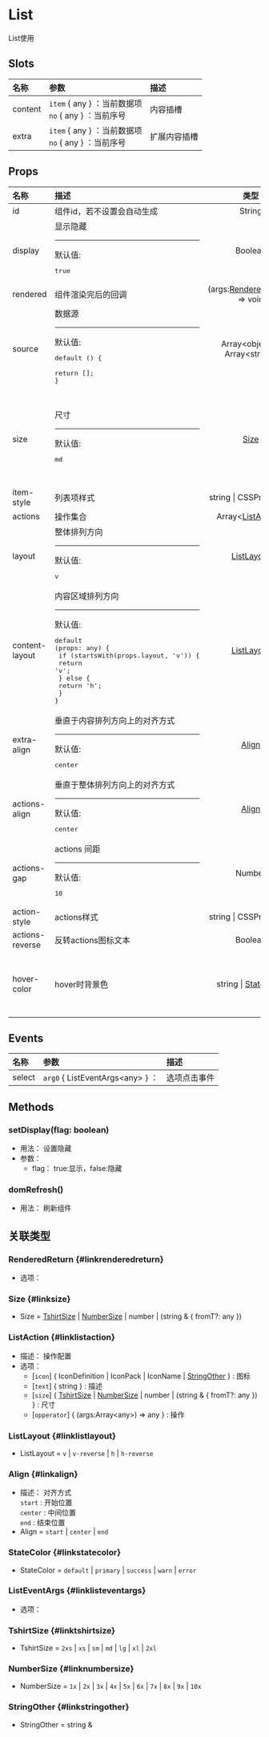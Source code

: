 # List


List使用

## Slots


<div class="slots">

| 名称    | 参数                                                    | 描述         |
| :------ | :------------------------------------------------------ | :----------- |
| content | `item` { any } ：当前数据项<br/>`no` { any } ：当前序号 | 内容插槽     |
| extra   | `item` { any } ：当前数据项<br/>`no` { any } ：当前序号 | 扩展内容插槽 |

</div>



## Props


<div class="props">

| 名称            | 描述                                                                                                                                                                       |                           类型                          | 可选值                                                                                                                  |
| :-------------- | :------------------------------------------------------------------------------------------------------------------------------------------------------------------------- | :-----------------------------------------------------: | :---------------------------------------------------------------------------------------------------------------------- |
| id              | 组件id，若不设置会自动生成                                                                                                                                                 |                          String                         |                                                                                                                         |
| display         | 显示隐藏<hr>默认值:<br><pre>true</pre>                                                                                                                                     |                         Boolean                         |                                                                                                                         |
| rendered        | 组件渲染完后的回调                                                                                                                                                         | (args:[RenderedReturn](#linkrenderedreturn)) =&gt; void |                                                                                                                         |
| source          | 数据源<hr>默认值:<br><pre>default () {<br>  return [];<br>}</pre>                                                                                                          |        Array&lt;object&gt; \| Array&lt;string&gt;       |                                                                                                                         |
| size            | 尺寸<hr>默认值:<br><pre>md</pre>                                                                                                                                           |                    [Size](#linksize)                    | `2xs` , `xs` , `sm` , `md` , `lg` , `xl` , `2xl` , `1x` , `2x` , `3x` , `4x` , `5x` , `6x` , `7x` , `8x` , `9x` , `10x` |
| item-style      | 列表项样式                                                                                                                                                                 |                 string \| CSSProperties                 |                                                                                                                         |
| actions         | 操作集合                                                                                                                                                                   |        Array&lt;[ListAction](#linklistaction)&gt;       |                                                                                                                         |
| layout          | 整体排列方向<hr>默认值:<br><pre>v</pre>                                                                                                                                    |              [ListLayout](#linklistlayout)              | `v` , `v-reverse` , `h` , `h-reverse`                                                                                   |
| content-layout  | 内容区域排列方向<hr>默认值:<br><pre>default (props: any) {<br>  if (startsWith(props.layout, 'v')) {<br>    return 'v';<br>  } else {<br>    return 'h';<br>  }<br>}</pre> |              [ListLayout](#linklistlayout)              | `v` , `v-reverse` , `h` , `h-reverse`                                                                                   |
| extra-align     | 垂直于内容排列方向上的对齐方式<hr>默认值:<br><pre>center</pre>                                                                                                             |                   [Align](#linkalign)                   | `start` , `center` , `end`                                                                                              |
| actions-align   | 垂直于整体排列方向上的对齐方式<hr>默认值:<br><pre>center</pre>                                                                                                             |                   [Align](#linkalign)                   | `start` , `center` , `end`                                                                                              |
| actions-gap     | actions 间距<hr>默认值:<br><pre>10</pre>                                                                                                                                   |                          Number                         |                                                                                                                         |
| action-style    | actions样式                                                                                                                                                                |                 string \| CSSProperties                 |                                                                                                                         |
| actions-reverse | 反转actions图标文本                                                                                                                                                        |                         Boolean                         |                                                                                                                         |
| hover-color     | hover时背景色                                                                                                                                                              |         string \| [StateColor](#linkstatecolor)         | `default` , `primary` , `success` , `warn` , `error`                                                                    |

</div>



## Events


<div class="events">

| 名称   | 参数                                   | 描述         |
| :----- | :------------------------------------- | :----------- |
| select | `arg0` { ListEventArgs&lt;any&gt; } ： | 选项点击事件 |

</div>



## Methods

### setDisplay(flag: boolean)
- 用法： 设置隐藏
- 参数：
	 - flag： true:显示，false:隐藏

### domRefresh()
- 用法： 刷新组件



## 关联类型



### RenderedReturn {#linkrenderedreturn}

- 选项：

### Size {#linksize}

- Size = 	 [TshirtSize](#linktshirtsize) \| [NumberSize](#linknumbersize) \| number \| (string &amp; { fromT?: any })

### ListAction {#linklistaction}

- 描述： 操作配置
- 选项：
	 - [`icon`] { IconDefinition \| IconPack \| IconName \| [StringOther](#linkstringother) } : 图标
	 - [`text`] { string } : 描述
	 - [`size`] { [TshirtSize](#linktshirtsize) \| [NumberSize](#linknumbersize) \| number \| (string &amp; { fromT?: any }) } : 尺寸
	 - [`opperator`] { (args:Array&lt;any&gt;) =&gt; any } : 操作

### ListLayout {#linklistlayout}

- ListLayout = 	 `v` \| `v-reverse` \| `h` \| `h-reverse`

### Align {#linkalign}

- 描述： 对齐方式<br/>`start` : 开始位置<br/>`center` : 中间位置<br/>`end` : 结束位置
- Align = 	 `start` \| `center` \| `end`

### StateColor {#linkstatecolor}

- StateColor = 	 `default` \| `primary` \| `success` \| `warn` \| `error`

### ListEventArgs {#linklisteventargs}

- 选项：

### TshirtSize {#linktshirtsize}

- TshirtSize = 	 `2xs` \| `xs` \| `sm` \| `md` \| `lg` \| `xl` \| `2xl`

### NumberSize {#linknumbersize}

- NumberSize = 	 `1x` \| `2x` \| `3x` \| `4x` \| `5x` \| `6x` \| `7x` \| `8x` \| `9x` \| `10x`

### StringOther {#linkstringother}

- StringOther = 	 string \& 